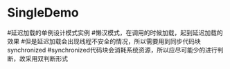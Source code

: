 # SingleDemo
#延迟加载的单例设计模式实例
#懒汉模式，在调用的时候加载，起到延迟加载的效果
#但是延迟加载会出现线程不安全的情况，所以需要用到同步代码块synchronized
#synchronized代码块会消耗系统资源，所以应尽可能少的进行判断，故采用双判断形式
